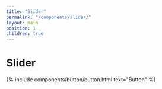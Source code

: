 ```yaml
---
title: "Slider"
permalink: "/components/slider/"
layout: main
position: 1
children: true
---
```


<h1>Slider</h1>
{% include components/button/button.html text="Button" %}